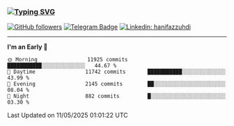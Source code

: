 ### [![Typing SVG](https://readme-typing-svg.herokuapp.com?font=lato&size=22&lines=Hi+There+👋)](https://git.io/typing-svg) 

[![GitHub followers](https://img.shields.io/github/followers/hanifazzuhdi?label=Follow&style=social)](https://github.com/hanifazzuhdi/?tab=follow) 
[![Telegram Badge](https://img.shields.io/badge/-hanif0198-blue?style=social&logo=telegram&link=https://www.t.me/hanif0198/)](https://www.t.me/hanif0198/) 
[![Linkedin: hanifazzuhdi](https://img.shields.io/badge/-hanifazzuhdi-blue?style=flat-square&logo=Linkedin&logoColor=white&link=https://www.linkedin.com/in/hanif-az-zuhdi-69688019b/)](https://www.linkedin.com/in/hanif-az-zuhdi-69688019b/) 

<hr/>

<!--START_SECTION:waka-->
**I'm an Early 🐤** 

```text
🌞 Morning                11925 commits       ███████████░░░░░░░░░░░░░░   44.67 % 
🌆 Daytime                11742 commits       ███████████░░░░░░░░░░░░░░   43.99 % 
🌃 Evening                2145 commits        ██░░░░░░░░░░░░░░░░░░░░░░░   08.04 % 
🌙 Night                  882 commits         █░░░░░░░░░░░░░░░░░░░░░░░░   03.30 % 
```



 Last Updated on 11/05/2025 01:01:22 UTC
<!--END_SECTION:waka-->
